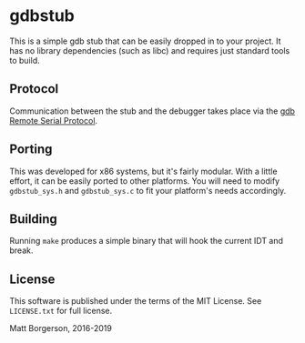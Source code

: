gdbstub
=======
This is a simple gdb stub that can be easily dropped in to your project. It has
no library dependencies (such as libc) and requires just standard tools to
build.

Protocol
--------
Communication between the stub and the debugger takes place via the [gdb
Remote Serial Protocol](https://sourceware.org/gdb/onlinedocs/gdb/Remote-Protocol.html).

Porting
-------
This was developed for x86 systems, but it's fairly modular. With a little
effort, it can be easily ported to other platforms. You will need to modify
`gdbstub_sys.h` and `gdbstub_sys.c` to fit your platform's needs accordingly.

Building
--------
Running `make` produces a simple binary that will hook the current IDT and
break.

License
-------
This software is published under the terms of the MIT License. See `LICENSE.txt`
for full license.

Matt Borgerson, 2016-2019
